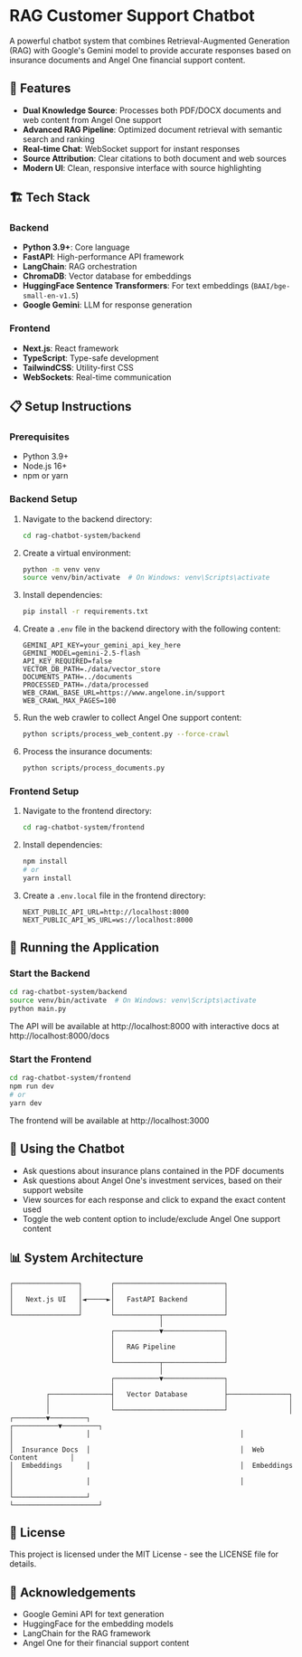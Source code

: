 # RAG Customer Support Chatbot

A powerful chatbot system that combines Retrieval-Augmented Generation (RAG) with Google's Gemini model to provide accurate responses based on insurance documents and Angel One financial support content.

## 🚀 Features

- **Dual Knowledge Source**: Processes both PDF/DOCX documents and web content from Angel One support
- **Advanced RAG Pipeline**: Optimized document retrieval with semantic search and ranking
- **Real-time Chat**: WebSocket support for instant responses
- **Source Attribution**: Clear citations to both document and web sources
- **Modern UI**: Clean, responsive interface with source highlighting

## 🏗️ Tech Stack

### Backend
- **Python 3.9+**: Core language
- **FastAPI**: High-performance API framework
- **LangChain**: RAG orchestration
- **ChromaDB**: Vector database for embeddings
- **HuggingFace Sentence Transformers**: For text embeddings (`BAAI/bge-small-en-v1.5`)
- **Google Gemini**: LLM for response generation

### Frontend
- **Next.js**: React framework
- **TypeScript**: Type-safe development
- **TailwindCSS**: Utility-first CSS
- **WebSockets**: Real-time communication

## 📋 Setup Instructions

### Prerequisites
- Python 3.9+
- Node.js 16+
- npm or yarn

### Backend Setup

1. Navigate to the backend directory:
   ```bash
   cd rag-chatbot-system/backend
   ```

2. Create a virtual environment:
   ```bash
   python -m venv venv
   source venv/bin/activate  # On Windows: venv\Scripts\activate
   ```

3. Install dependencies:
   ```bash
   pip install -r requirements.txt
   ```

4. Create a `.env` file in the backend directory with the following content:
   ```
   GEMINI_API_KEY=your_gemini_api_key_here
   GEMINI_MODEL=gemini-2.5-flash
   API_KEY_REQUIRED=false
   VECTOR_DB_PATH=./data/vector_store
   DOCUMENTS_PATH=../documents
   PROCESSED_PATH=./data/processed
   WEB_CRAWL_BASE_URL=https://www.angelone.in/support
   WEB_CRAWL_MAX_PAGES=100
   ```

5. Run the web crawler to collect Angel One support content:
   ```bash
   python scripts/process_web_content.py --force-crawl
   ```

6. Process the insurance documents:
   ```bash
   python scripts/process_documents.py
   ```

### Frontend Setup

1. Navigate to the frontend directory:
   ```bash
   cd rag-chatbot-system/frontend
   ```

2. Install dependencies:
   ```bash
   npm install
   # or
   yarn install
   ```

3. Create a `.env.local` file in the frontend directory:
   ```
   NEXT_PUBLIC_API_URL=http://localhost:8000
   NEXT_PUBLIC_API_WS_URL=ws://localhost:8000
   ```

## 🚀 Running the Application

### Start the Backend

```bash
cd rag-chatbot-system/backend
source venv/bin/activate  # On Windows: venv\Scripts\activate
python main.py
```

The API will be available at http://localhost:8000 with interactive docs at http://localhost:8000/docs

### Start the Frontend

```bash
cd rag-chatbot-system/frontend
npm run dev
# or
yarn dev
```

The frontend will be available at http://localhost:3000

## 🤖 Using the Chatbot

- Ask questions about insurance plans contained in the PDF documents
- Ask questions about Angel One's investment services, based on their support website
- View sources for each response and click to expand the exact content used
- Toggle the web content option to include/exclude Angel One support content

## 📊 System Architecture

```
┌────────────────┐       ┌───────────────────────────┐
│                │       │                           │
│   Next.js UI   │◄─────►│   FastAPI Backend         │
│                │       │                           │
└────────────────┘       └───────────┬───────────────┘
                                     │
                         ┌───────────▼───────────────┐
                         │                           │
                         │   RAG Pipeline            │
                         │                           │
                         └───────────┬───────────────┘
                                     │
                         ┌───────────▼───────────────┐
                         │                           │
         ┌───────────────┤   Vector Database         ├───────────────┐
         │               │                           │               │
         │               └───────────────────────────┘               │
┌────────▼─────────┐                                     ┌───────────▼─────────┐
│                  │                                     │                     │
│  Insurance Docs  │                                     │  Web Content        │
│  Embeddings      │                                     │  Embeddings         │
│                  │                                     │                     │
└──────────────────┘                                     └─────────────────────┘
```

## 📄 License

This project is licensed under the MIT License - see the LICENSE file for details.

## 🙏 Acknowledgements

- Google Gemini API for text generation
- HuggingFace for the embedding models
- LangChain for the RAG framework
- Angel One for their financial support content 